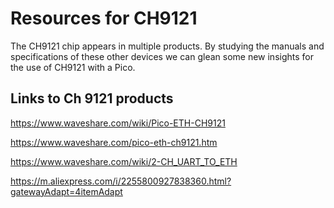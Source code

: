 # Resources for CH9121

The CH9121 chip appears in multiple products. By studying the manuals and specifications of these other devices we can glean some new insights for the use of CH9121 with a Pico.

## Links to Ch 9121 products

https://www.waveshare.com/wiki/Pico-ETH-CH9121

https://www.waveshare.com/pico-eth-ch9121.htm

https://www.waveshare.com/wiki/2-CH_UART_TO_ETH

https://m.aliexpress.com/i/2255800927838360.html?gatewayAdapt=4itemAdapt

